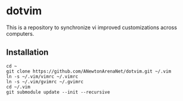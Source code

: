 # dotvim

This is a repository to synchronize vi improved customizations across computers.

## Installation

    cd ~
    git clone https://github.com/ANewtonArenaNet/dotvim.git ~/.vim
    ln -s ~/.vim/vimrc ~/.vimrc 
    ln -s ~/.vim/gvimrc ~/.gvimrc 
    cd ~/.vim
    git submodule update --init --recursive
